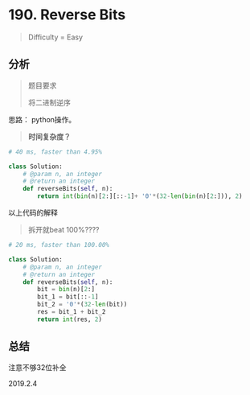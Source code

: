 # 190. Reverse Bits
> Difficulty = Easy

## 分析

> 题目要求
> 
> 将二进制逆序

思路：
python操作。

> **时间复杂度？**

```python
# 40 ms, faster than 4.95%

class Solution:
    # @param n, an integer
    # @return an integer
    def reverseBits(self, n):
        return int(bin(n)[2:][::-1]+ '0'*(32-len(bin(n)[2:])), 2)
```

以上代码的解释
> 拆开就beat 100%????

```python
# 20 ms, faster than 100.00%

class Solution:
    # @param n, an integer
    # @return an integer
    def reverseBits(self, n):
        bit = bin(n)[2:]
        bit_1 = bit[::-1]
        bit_2 = '0'*(32-len(bit))
        res = bit_1 + bit_2
        return int(res, 2)
```

## 总结

注意不够32位补全


2019.2.4